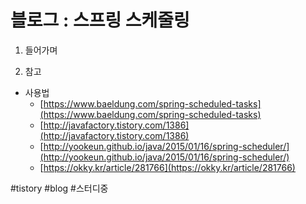 # 블로그 : 스프링 스케줄링
1. 들어가며

3. 참고

* 사용법
	* [https://www.baeldung.com/spring-scheduled-tasks](https://www.baeldung.com/spring-scheduled-tasks)
	* [http://javafactory.tistory.com/1386](http://javafactory.tistory.com/1386)
	* [http://yookeun.github.io/java/2015/01/16/spring-scheduler/](http://yookeun.github.io/java/2015/01/16/spring-scheduler/)
	* [https://okky.kr/article/281766](https://okky.kr/article/281766)

#tistory #blog #스터디중